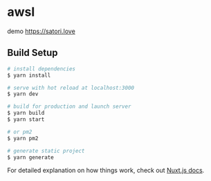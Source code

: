 # awsl
demo
https://satori.love


## Build Setup

```bash
# install dependencies
$ yarn install

# serve with hot reload at localhost:3000
$ yarn dev

# build for production and launch server
$ yarn build
$ yarn start

# or pm2
$ yarn pm2

# generate static project
$ yarn generate
```

For detailed explanation on how things work, check out [Nuxt.js docs](https://nuxtjs.org).
